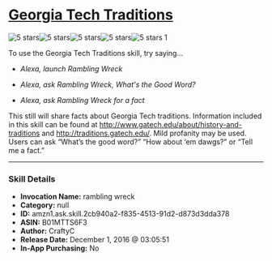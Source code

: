 # [Georgia Tech Traditions](http://alexa.amazon.com/#skills/amzn1.ask.skill.2cb940a2-f835-4513-91d2-d873d3dda378)
![5 stars](../../images/ic_star_black_18dp_1x.png)![5 stars](../../images/ic_star_black_18dp_1x.png)![5 stars](../../images/ic_star_black_18dp_1x.png)![5 stars](../../images/ic_star_black_18dp_1x.png)![5 stars](../../images/ic_star_black_18dp_1x.png) 1

To use the Georgia Tech Traditions skill, try saying...

* *Alexa, launch Rambling Wreck*

* *Alexa, ask Rambling Wreck, What's the Good Word?*

* *Alexa, ask Rambling Wreck for a fact*

This still will share facts about Georgia Tech traditions. Information included in this skill can be found at http://www.gatech.edu/about/history-and-traditions and http://traditions.gatech.edu/. Mild profanity may be used. Users can ask “What’s the good word?” “How about ‘em dawgs?” or “Tell me a fact.”

***

### Skill Details

* **Invocation Name:** rambling wreck
* **Category:** null
* **ID:** amzn1.ask.skill.2cb940a2-f835-4513-91d2-d873d3dda378
* **ASIN:** B01MTTS6F3
* **Author:** CraftyC
* **Release Date:** December 1, 2016 @ 03:05:51
* **In-App Purchasing:** No
